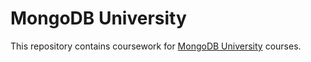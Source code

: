 # MongoDB University

This repository contains coursework for [MongoDB University](https://university.mongodb.com/) courses.
